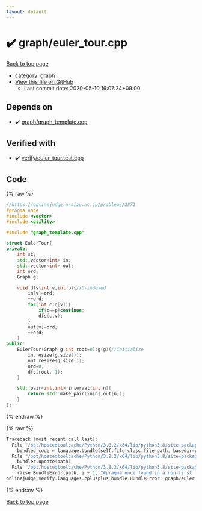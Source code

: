 ```yaml
---
layout: default
---
```


<!-- mathjax config similar to math.stackexchange -->
<script type="text/javascript" async
  src="https://cdnjs.cloudflare.com/ajax/libs/mathjax/2.7.5/MathJax.js?config=TeX-MML-AM_CHTML">
</script>
<script type="text/x-mathjax-config">
  MathJax.Hub.Config({
    TeX: { equationNumbers: { autoNumber: "AMS" }},
    tex2jax: {
      inlineMath: [ ['$','$'] ],
      processEscapes: true
    },
    "HTML-CSS": { matchFontHeight: false },
    displayAlign: "left",
    displayIndent: "2em"
  });
</script>

<script type="text/javascript" src="https://cdnjs.cloudflare.com/ajax/libs/jquery/3.4.1/jquery.min.js"></script>
<script src="https://cdn.jsdelivr.net/npm/jquery-balloon-js@1.1.2/jquery.balloon.min.js" integrity="sha256-ZEYs9VrgAeNuPvs15E39OsyOJaIkXEEt10fzxJ20+2I=" crossorigin="anonymous"></script>
<script type="text/javascript" src="../../assets/js/copy-button.js"></script>
<link rel="stylesheet" href="../../assets/css/copy-button.css" />


# :heavy_check_mark: graph/euler_tour.cpp

<a href="../../index.html">Back to top page</a>

* category: <a href="../../index.html#f8b0b924ebd7046dbfa85a856e4682c8">graph</a>
* <a href="{{ site.github.repository_url }}/blob/master/graph/euler_tour.cpp">View this file on GitHub</a>
    - Last commit date: 2020-05-10 16:07:24+09:00




## Depends on

* :heavy_check_mark: <a href="graph_template.cpp.html">graph/graph_template.cpp</a>


## Verified with

* :heavy_check_mark: <a href="../../verify/verify/euler_tour.test.cpp.html">verify/euler_tour.test.cpp</a>


## Code

<a id="unbundled"></a>
{% raw %}
```cpp
//https://onlinejudge.u-aizu.ac.jp/problems/2871
#pragma once
#include <vector>
#include <utility>

#include "graph_template.cpp"

struct EulerTour{
private:
    int sz;
    std::vector<int> in;
    std::vector<int> out;
    int ord;
    Graph g;

    void dfs(int v,int p){//0-indexed
        in[v]=ord;
        ++ord;
        for(int c:g[v]){
            if(c==p)continue;
            dfs(c,v);
        }
        out[v]=ord;
        ++ord;
    }
public:
    EulerTour(Graph g,int root=0):g(g){//initialize
        in.resize(g.size());
        out.resize(g.size());
        ord=0;
        dfs(root,-1);
    }

    std::pair<int,int> interval(int n){
        return std::make_pair(in[n],out[n]);
    }
};
```
{% endraw %}

<a id="bundled"></a>
{% raw %}
```cpp
Traceback (most recent call last):
  File "/opt/hostedtoolcache/Python/3.8.2/x64/lib/python3.8/site-packages/onlinejudge_verify/docs.py", line 349, in write_contents
    bundled_code = language.bundle(self.file_class.file_path, basedir=pathlib.Path.cwd())
  File "/opt/hostedtoolcache/Python/3.8.2/x64/lib/python3.8/site-packages/onlinejudge_verify/languages/cplusplus.py", line 172, in bundle
    bundler.update(path)
  File "/opt/hostedtoolcache/Python/3.8.2/x64/lib/python3.8/site-packages/onlinejudge_verify/languages/cplusplus_bundle.py", line 214, in update
    raise BundleError(path, i + 1, "#pragma once found in a non-first line")
onlinejudge_verify.languages.cplusplus_bundle.BundleError: graph/euler_tour.cpp: line 2: #pragma once found in a non-first line

```
{% endraw %}

<a href="../../index.html">Back to top page</a>


